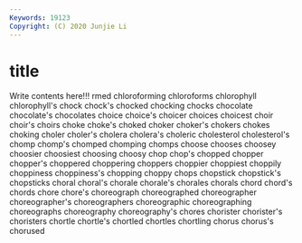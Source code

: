 ```yaml
---
Keywords: 19123
Copyright: (C) 2020 Junjie Li
---
```


# title

Write contents here!!!
rmed
chloroforming 
chloroforms 
chlorophyll 
chlorophyll's 
chock 
chock's 
chocked 
chocking 
chocks 
chocolate
chocolate's 
chocolates 
choice 
choice's 
choicer 
choices 
choicest 
choir 
choir's 
choirs
choke 
choke's 
choked 
choker 
choker's 
chokers 
chokes 
choking 
choler 
choler's
cholera 
cholera's 
choleric 
cholesterol 
cholesterol's 
chomp 
chomp's 
chomped 
chomping 
chomps
choose 
chooses 
choosey 
choosier 
choosiest 
choosing 
choosy 
chop 
chop's 
chopped
chopper 
chopper's 
choppered 
choppering 
choppers 
choppier 
choppiest 
choppily 
choppiness 
choppiness's
chopping 
choppy 
chops 
chopstick 
chopstick's 
chopsticks 
choral 
choral's 
chorale 
chorale's
chorales 
chorals 
chord 
chord's 
chords 
chore 
chore's 
choreograph 
choreographed 
choreographer
choreographer's 
choreographers 
choreographic 
choreographing 
choreographs 
choreography 
choreography's 
chores 
chorister 
chorister's
choristers 
chortle 
chortle's 
chortled 
chortles 
chortling 
chorus 
chorus's 
chorused 
